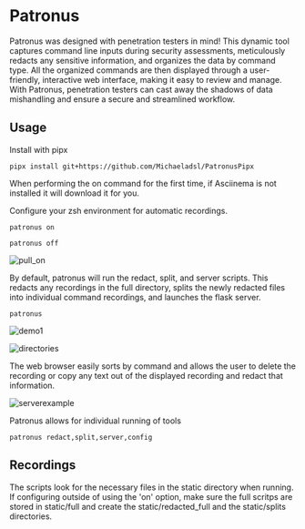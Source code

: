 # Patronus
Patronus was designed with penetration testers in mind! This dynamic tool captures command line inputs during security assessments, meticulously redacts any sensitive information, and organizes the data by command type. All the organized commands are then displayed through a user-friendly, interactive web interface, making it easy to review and manage. With Patronus, penetration testers can cast away the shadows of data mishandling and ensure a secure and streamlined workflow.


## Usage

Install with pipx
```
pipx install git+https://github.com/Michaeladsl/PatronusPipx
```


When performing the on command for the first time, if Asciinema is not installed it will download it for you.

Configure your zsh environment for automatic recordings.
```
patronus on
```
```
patronus off
```
![pull_on](https://github.com/Michaeladsl/Patronus/assets/89179287/7a2ff40d-4058-4e1b-9bbc-fc63805731e7)





By default, patronus will run the redact, split, and server scripts. This redacts any recordings in the full directory, splits the newly redacted files into individual command recordings, and launches the flask server.
```
patronus
```
![demo1](https://github.com/Michaeladsl/Patronus/assets/89179287/096e32e1-47cf-429b-ab12-b3c5e7e1a8db)


![directories](https://github.com/Michaeladsl/Patronus/assets/89179287/2a33982d-032d-4a0c-82c4-508db7bddb25)


The web browser easily sorts by command and allows the user to delete the recording or copy any text out of the displayed recording and redact that information.

![serverexample](https://github.com/Michaeladsl/Patronus/assets/89179287/11bbaab2-473e-4315-befa-18f302dd1515)





Patronus allows for individual running of tools
```
patronus redact,split,server,config
```


## Recordings
The scripts look for the necessary files in the static directory when running. If configuring outside of using the 'on' option, make sure the full scritps are stored in static/full and create the static/redacted_full and the static/splits directories.
